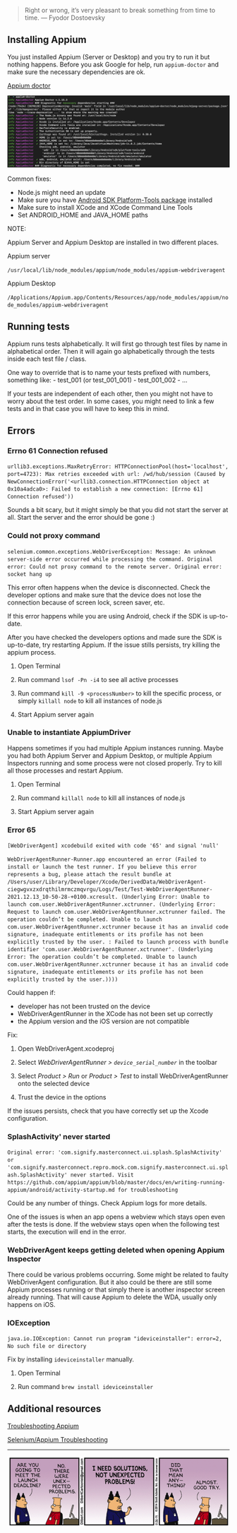 > Right or wrong, it’s very pleasant to break something from time to time. — Fyodor Dostoevsky

## Installing Appium

You just installed Appium (Server or Desktop) and you try to run it but nothing happens.
Before you ask Google for help, run `appium-doctor` and make sure the necessary dependencies are ok.

[Appium doctor](https://github.com/appium/appium-doctor)

![troubleshooting_appium_appium_doctor.png](/img/troubleshooting_appium_appium_doctor.png)

Common fixes:

- Node.js might need an update
- Make sure you have [Android SDK Platform-Tools package](https://developer.android.com/studio/command-line/adb) installed
- Make sure to install XCode and XCode Command Line Tools
- Set ANDROID_HOME and JAVA_HOME paths


NOTE:

Appium Server and Appium Desktop are installed in two different places.

Appium server

`/usr/local/lib/node_modules/appium/node_modules/appium-webdriveragent`

Appium Desktop

`/Applications/Appium.app/Contents/Resources/app/node_modules/appium/node_modules/appium-webdriveragent`


## Running tests

Appium runs tests alphabetically. It will first go through test files by name in alphabetical order.
Then it will again go alphabetically through the tests inside each test file / class.

One way to override that is to name your tests prefixed with numbers, something like:
    - test_001 (or test_001_001)
    - test_001_002 
    - ...

If your tests are independent of each other, then you might not have to worry about the test order. In some cases, you might need to link a few tests and in that case you will have to keep this in mind.


## Errors

### Errno 61 Connection refused

`urllib3.exceptions.MaxRetryError: HTTPConnectionPool(host='localhost', port=4723): Max retries exceeded with url: /wd/hub/session (Caused by NewConnectionError('<urllib3.connection.HTTPConnection object at 0x10a4adca0>: Failed to establish a new connection: [Errno 61] Connection refused'))`

Sounds a bit scary, but it might simply be that you did not start the server at all.
Start the server and the error should be gone :)


### Could not proxy command

`selenium.common.exceptions.WebDriverException: Message: An unknown server-side error occurred while processing the command. Original error: Could not proxy command to the remote server. Original error: socket hang up`

This error often happens when the device is disconnected. Check the developer options and make sure that the device does not lose the connection because of screen lock, screen saver, etc.

If this error happens while you are using Android, check if the SDK is up-to-date.

After you have checked the developers options and made sure the SDK is up-to-date, try restarting Appium.
If the issue stills persists, try killing the appium process.

1. Open Terminal

2. Run command `lsof -Pn -i4` to see all active processes

3. Run command `kill -9 <processNumber>` to kill the specific process, or simply `killall node` to kill all instances of node.js

4. Start Appium server again


### Unable to instantiate AppiumDriver

Happens sometimes if you had multiple Appium instances running. Maybe you had both Appium Server and Appium Desktop, or multiple Appium Inspectors running and some process were not closed properly.
Try to kill all those processes and restart Appium.

1. Open Terminal

2. Run command `killall node` to kill all instances of node.js

3. Start Appium server again


### Error 65

`[WebDriverAgent] xcodebuild exited with code '65' and signal 'null'`

`WebDriverAgentRunner-Runner.app encountered an error (Failed to install or launch the test runner. If you believe this error represents a bug, please attach the result bundle at /Users/user/Library/Developer/Xcode/DerivedData/WebDriverAgent-ciegwgvxzxdrqthilmrmczmqvrgu/Logs/Test/Test-WebDriverAgentRunner-2021.12.13_10-50-28-+0100.xcresult. (Underlying Error: Unable to launch com.user.WebDriverAgentRunner.xctrunner. (Underlying Error: Request to launch com.user.WebDriverAgentRunner.xctrunner failed. The operation couldn’t be completed. Unable to launch com.user.WebDriverAgentRunner.xctrunner because it has an invalid code signature, inadequate entitlements or its profile has not been explicitly trusted by the user. : Failed to launch process with bundle identifier 'com.user.WebDriverAgentRunner.xctrunner'. (Underlying Error: The operation couldn’t be completed. Unable to launch com.user.WebDriverAgentRunner.xctrunner because it has an invalid code signature, inadequate entitlements or its profile has not been explicitly trusted by the user.))))`

Could happen if:

- developer has not been trusted on the device
- WebDriverAgentRunner in the XCode has not been set up correctly
- the Appium version and the iOS version are not compatible


Fix:

1. Open WebDriverAgent.xcodeproj

2. Select _WebDriverAgentRunner > `device_serial_number`_ in the toolbar

3. Select _Product > Run_ or _Product > Test_ to install WebDriverAgentRunner onto the selected device 

4. Trust the device in the options

If the issues persists, check that you have correctly set up the Xcode configuration.


### SplashActivity' never started

`Original error: 'com.signify.masterconnect.ui.splash.SplashActivity' or 'com.signify.masterconnect.repro.mock.com.signify.masterconnect.ui.splash.SplashActivity' never started. Visit https://github.com/appium/appium/blob/master/docs/en/writing-running-appium/android/activity-startup.md for troubleshooting`

Could be any number of things. Check Appium logs for more details.

One of the issues is when an app opens a webview which stays open even after the tests is done.
If the webview stays open when the following test starts, the execution will end in the error.


### WebDriverAgent keeps getting deleted when opening Appium Inspector

There could be various problems occurring. Some might be related to faulty WebDriverAgent configuration.
But it also could be there are still some Appium processes running or that simply there is another inspector screen already running.
That will cause Appium to delete the WDA, usually only happens on iOS.


### IOException

`java.io.IOException: Cannot run program "ideviceinstaller": error=2, No such file or directory`

Fix by installing `ideviceinstaller` manually.

1. Open Terminal

2. Run command `brew install ideviceinstaller`


## Additional resources

[Troubleshooting Appium](https://appium.io/docs/en/writing-running-appium/other/troubleshooting/)

[Selenium/Appium Troubleshooting](https://developers.perfectomobile.com/pages/viewpage.action?pageId=19170351)


---


![dilbert_troubleshooting_appium.png](/img/dilbert_troubleshooting_appium.png)
